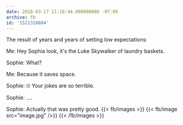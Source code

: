 ```yaml
---
date: 2018-03-17 11:16:44.000000000 -07:00
archive: fb
id: '1521310604'
---
```


The result of years and years of setting low expectations:

Me: Hey Sophia look, it's the Luke Skywalker of laundry baskets. 

Sophie: What?

Me: Because it saves space. 

Sophie: 🙄 Your jokes are so terrible. 

Sophie: ....

Sophie: Actually that was pretty good.
{{< fb/images >}}
{{< fb/image src="image.jpg" />}}
{{< /fb/images >}}
